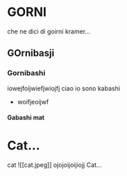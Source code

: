 # GORNI
che ne dici di goirni kramer...
## GOrnibasji

### Gornibashi
iowejfoijwiefjwiojfj
ciao io sono kabashi
- woifjeoijwf
#### Gabashi mat

# Cat...
cat ![[cat.jpeg]]
ojojoijoijiojj Cat...
